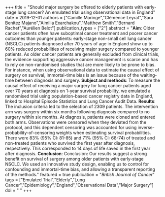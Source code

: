 +++
title = "Should major surgery be offered to elderly patients with early-stage lung cancer? An emulated trial using observational data in England"
date = 2019-12-01
authors = ["Camille Maringe","Clémence Leyrat","Sara Benitez Majano","Aimilia Exarchakou","Matthew Smith","Bernard Rachet","Aurélien Belot"]
publication_types = ["2"]
abstract = "**Aim**: Older cancer patients often have suboptimal cancer treatment and poorer cancer outcomes than younger patients:  early-stage non-small cell lung cancer (NSCLC) patients diagnosed after 70 years of age in England show up to 60% reduced probabilities of receiving major surgery compared to younger patients. As older cancer patients are generally excluded from clinical trials, the evidence supporting aggressive cancer management is scarce and has to rely on non-randomised studies that are more likely to be prone to bias. For instance, when using observational data to estimate the causal effect of surgery on survival, immortal-time bias is an issue because of the waiting-time between diagnosis and surgery.  **Subject and methods**: To measure the causal effect of receiving a major surgery for lung cancer patients aged over 70 years at diagnosis on 1-year survival probability, we emulated a randomised trial using population-based cancer registry data in England, linked to Hospital Episode Statistics and Lung Cancer Audit Data.  **Results**: The inclusion criteria led to the selection of 2309 patients. The intervention arm was surgery within six months following diagnosis compared to no surgery within six months. At diagnosis, patients were cloned and entered both arms. Observations were censored when they deviated from the protocol, and this dependent censoring was accounted for using inverse-probability-of-censoring weights when estimating survival probabilities. There were 83% (95% CI: 81-85) and 71% (95% CI: 68-74) of treated and non-treated patients who survived the first year after diagnosis, respectively. This corresponded to 14 days of life saved in the first year after diagnosis. **Conclusion**: Conclusion: Our results suggest a strong benefit on survival of surgery among older patients with early-stage NSCLC. We used an innovative study design, enabling us to control for confounding and immortal-time bias, and allowing a transparent reporting of the methods."
featured = true
publication = "*British Journal of Cancer*"
tags = ["Emulated Trial","Elderly","Lung Cancer","Epidemiology","England","Observational Data","Major Surgery"]
doi = " "
+++
